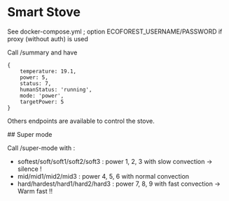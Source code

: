 # Smart Stove

See docker-compose.yml ; option ECOFOREST_USERNAME/PASSWORD if proxy (without auth) is used

Call /summary and have

```
{
    temperature: 19.1,
    power: 5,
    status: 7,
    humanStatus: 'running',
    mode: 'power',
    targetPower: 5
}
```

Others endpoints are available to control the stove.

## Super mode

Call /super-mode with :
- softest/soft/soft1/soft2/soft3 : power 1, 2, 3 with slow convection -> silence !
- mid/mid1/mid2/mid3  : power 4, 5, 6 with normal convection
- hard/hardest/hard1/hard2/hard3 : power 7, 8, 9 with fast convection -> Warm fast !!
